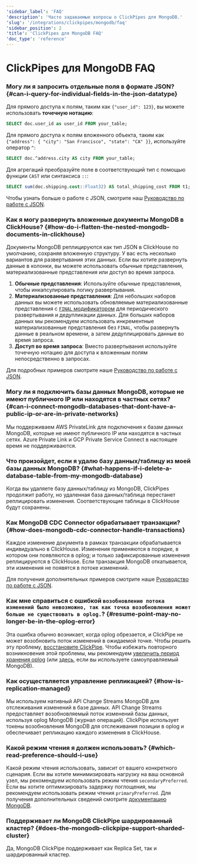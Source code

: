 ```yaml
---
'sidebar_label': 'FAQ'
'description': 'Часто задаваемые вопросы о ClickPipes для MongoDB.'
'slug': '/integrations/clickpipes/mongodb/faq'
'sidebar_position': 2
'title': 'ClickPipes для MongoDB FAQ'
'doc_type': 'reference'
---
```



# ClickPipes для MongoDB FAQ

### Могу ли я запросить отдельные поля в формате JSON? {#can-i-query-for-individual-fields-in-the-json-datatype}

Для прямого доступа к полям, таким как `{"user_id": 123}`, вы можете использовать **точечную нотацию**:
```sql
SELECT doc.user_id as user_id FROM your_table;
```
Для прямого доступа к полям вложенного объекта, таким как `{"address": { "city": "San Francisco", "state": "CA" }}`, используйте оператор `^`:
```sql
SELECT doc.^address.city AS city FROM your_table;
```
Для агрегаций преобразуйте поле в соответствующий тип с помощью функции `CAST` или синтаксиса `::`:
```sql
SELECT sum(doc.shipping.cost::Float32) AS total_shipping_cost FROM t1;
```
Чтобы узнать больше о работе с JSON, смотрите наш [Руководство по работе с JSON](./quickstart).

### Как я могу развернуть вложенные документы MongoDB в ClickHouse? {#how-do-i-flatten-the-nested-mongodb-documents-in-clickhouse}

Документы MongoDB реплицируются как тип JSON в ClickHouse по умолчанию, сохраняя вложенную структуру. У вас есть несколько вариантов для развертывания этих данных. Если вы хотите развернуть данные в колонки, вы можете использовать обычные представления, материализованные представления или доступ во время запроса.

1. **Обычные представления**: Используйте обычные представления, чтобы инкапсулировать логику развертывания.
2. **Материализованные представления**: Для небольших наборов данных вы можете использовать обновляемые материализованные представления с [`FINAL` модификатором](/sql-reference/statements/select/from#final-modifier) для периодического развертывания и дедупликации данных. Для больших наборов данных мы рекомендуем использовать инкрементные материализованные представления без `FINAL`, чтобы развернуть данные в реальном времени, а затем дедуплицировать данные во время запроса.
3. **Доступ во время запроса**: Вместо развертывания используйте точечную нотацию для доступа к вложенным полям непосредственно в запросах.

Для подробных примеров смотрите наше [Руководство по работе с JSON](./quickstart).

### Могу ли я подключить базы данных MongoDB, которые не имеют публичного IP или находятся в частных сетях? {#can-i-connect-mongodb-databases-that-dont-have-a-public-ip-or-are-in-private-networks}

Мы поддерживаем AWS PrivateLink для подключения к базам данных MongoDB, которые не имеют публичного IP или находятся в частных сетях. Azure Private Link и GCP Private Service Connect в настоящее время не поддерживаются.

### Что произойдет, если я удалю базу данных/таблицу из моей базы данных MongoDB? {#what-happens-if-i-delete-a-database-table-from-my-mongodb-database}

Когда вы удаляете базу данных/таблицу из MongoDB, ClickPipes продолжит работу, но удаленная база данных/таблица перестанет реплицировать изменения. Соответствующие таблицы в ClickHouse будут сохранены.

### Как MongoDB CDC Connector обрабатывает транзакции? {#how-does-mongodb-cdc-connector-handle-transactions}

Каждое изменение документа в рамках транзакции обрабатывается индивидуально в ClickHouse. Изменения применяются в порядке, в котором они появляются в oplog; и только зафиксированные изменения реплицируются в ClickHouse. Если транзакция MongoDB откатывается, эти изменения не появятся в потоке изменений.

Для получения дополнительных примеров смотрите наше [Руководство по работе с JSON](./quickstart).

### Как мне справиться с ошибкой `возобновление потока изменений было невозможно, так как точка возобновления может больше не существовать в oplog.`? {#resume-point-may-no-longer-be-in-the-oplog-error}

Эта ошибка обычно возникает, когда oplog обрезается, и ClickPipe не может возобновить поток изменений в ожидаемой точке. Чтобы решить эту проблему, [восстановите ClickPipe](./resync.md). Чтобы избежать повторного возникновения этой проблемы, мы рекомендуем [увеличить период хранения oplog](./source/atlas#enable-oplog-retention) (или [здесь](./source/generic#enable-oplog-retention), если вы используете самоуправляемый MongoDB).

### Как осуществляется управление репликацией? {#how-is-replication-managed}

Мы используем нативный API Change Streams MongoDB для отслеживания изменений в базе данных. API Change Streams предоставляет возобновляемый поток изменений базы данных, используя oplog MongoDB (журнал операций). ClickPipe использует токены возобновления MongoDB для отслеживания позиции в oplog и обеспечивает репликацию каждого изменения в ClickHouse.

### Какой режим чтения я должен использовать? {#which-read-preference-should-i-use}

Какой режим чтения использовать, зависит от вашего конкретного сценария. Если вы хотите минимизировать нагрузку на ваш основной узел, мы рекомендуем использовать режим чтения `secondaryPreferred`. Если вы хотите оптимизировать задержку поглощения, мы рекомендуем использовать режим чтения `primaryPreferred`. Для получения дополнительных сведений смотрите [документацию MongoDB](https://www.mongodb.com/docs/manual/core/read-preference/#read-preference-modes-1).

### Поддерживает ли MongoDB ClickPipe шардированный кластер? {#does-the-mongodb-clickpipe-support-sharded-cluster}
Да, MongoDB ClickPipe поддерживает как Replica Set, так и шардированный кластер.
